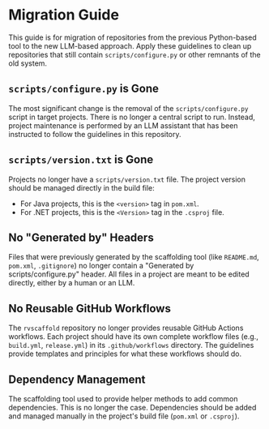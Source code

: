 # Migration Guide

This guide is for migration of repositories from the previous Python-based tool to the new LLM-based approach. Apply these guidelines to clean up repositories that still contain `scripts/configure.py` or other remnants of the old system.

## `scripts/configure.py` is Gone

The most significant change is the removal of the `scripts/configure.py` script in target projects. There is no longer a central script to run. Instead, project maintenance is performed by an LLM assistant that has been instructed to follow the guidelines in this repository.

## `scripts/version.txt` is Gone

Projects no longer have a `scripts/version.txt` file. The project version should be managed directly in the build file:
-   For Java projects, this is the `<version>` tag in `pom.xml`.
-   For .NET projects, this is the `<Version>` tag in the `.csproj` file.

## No "Generated by" Headers

Files that were previously generated by the scaffolding tool (like `README.md`, `pom.xml`, `.gitignore`) no longer contain a "Generated by scripts/configure.py" header. All files in a project are meant to be edited directly, either by a human or an LLM.

## No Reusable GitHub Workflows

The `rvscaffold` repository no longer provides reusable GitHub Actions workflows. Each project should have its own complete workflow files (e.g., `build.yml`, `release.yml`) in its `.github/workflows` directory. The guidelines provide templates and principles for what these workflows should do.

## Dependency Management

The scaffolding tool used to provide helper methods to add common dependencies. This is no longer the case. Dependencies should be added and managed manually in the project's build file (`pom.xml` or `.csproj`).
